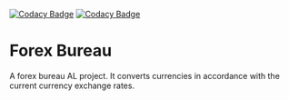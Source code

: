 [![Codacy Badge](https://api.codacy.com/project/badge/Grade/640dc079aeb34e2380333a35e3ff6cdb)](https://app.codacy.com/gh/muchumi/forex-bureau?utm_source=github.com&utm_medium=referral&utm_content=muchumi/forex-bureau&utm_campaign=Badge_Grade)
[![Codacy Badge](https://app.codacy.com/project/badge/Grade/365b3a35c02d4ef18820a3678a7f9902)](https://app.codacy.com/gh/muchumi/forex-bureau/dashboard?utm_source=gh&utm_medium=referral&utm_content=&utm_campaign=Badge_grade)

# Forex Bureau
A forex bureau AL project. It converts currencies in accordance with the current currency exchange rates.
